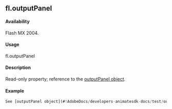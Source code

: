## fl.outputPanel

#### Availability

Flash MX 2004.

#### Usage

fl.outputPanel

#### Description

Read-only property; reference to the [outputPanel object](#!AdobeDocs/developers-animatesdk-docs/test/outputPanel_object/outputPanel_summary.md).

#### Example

```javascript
See [outputPanel object](#!AdobeDocs/developers-animatesdk-docs/test/outputPanel_object/outputPanel_summary.md).

```